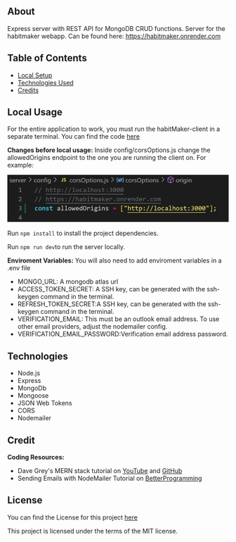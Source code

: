 ## About

Express server with REST API for MongoDB CRUD functions. 
Server for the habitmaker webapp. 
Can be found here: https://habitmaker.onrender.com

## Table of Contents

- [Local Setup](#local-setup)
- [Technologies Used](#technologies-used)
- [Credits](#credits)

## Local Usage

For the entire application to work, you must run the habitMaker-client in a separate terminal. You can find the code [here](https://github.com/naturalneuralnet/habitBuilder-client)

__Changes before local usage:__
Inside config/corsOptions.js change the allowedOrigins endpoint to the one you are running the client on. For example:

![Alt text](image.png)

Run `npm install` to install the project dependencies.

Run `npm run dev`to run the server locally. 

**Enviroment Variables:**
You will also need to add enviroment variables in a .env file

- MONGO_URL: A mongodb atlas url
- ACCESS_TOKEN_SECRET: A SSH key, can be generated with the ssh-keygen  command in the terminal. 
- REFRESH_TOKEN_SECRET:A SSH key, can be generated with the ssh-keygen command in the terminal. 
- VERIFICATION_EMAIL: This must be an outlook email address. To use other email providers, adjust the nodemailer config. 
- VERIFICATION_EMAIL_PASSWORD:Verification email address password.

## Technologies

- Node.js
- Express
- MongoDb
- Mongoose
- JSON Web Tokens
- CORS
- Nodemailer

## Credit

**Coding Resources:**
- Dave Grey's MERN stack tutorial on [YouTube](https://www.youtube.com/watch?v=CvCiNeLnZ00) and [GitHub](https://github.com/gitdagray/mern_stack_course)
- Sending Emails with NodeMailer Tutorial on [BetterProgramming](https://betterprogramming.pub/how-to-create-a-signup-confirmation-email-with-node-js-c2fea602872a)


## License

You can find the License for this project [here](LICENSE.md)

This project is licensed under the terms of the MIT license.



